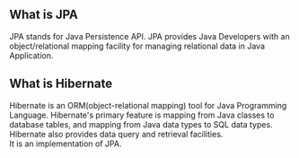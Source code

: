 ## What is JPA
JPA stands for Java Persistence API.
JPA provides Java Developers with an object/relational mapping facility 
for managing relational data in Java Application.

## What is Hibernate
Hibernate is an ORM(object-relational mapping) tool for Java Programming Language.
Hibernate's primary feature is mapping from Java classes to database tables, and mapping from Java data types to SQL data types.
Hibernate also provides data query and retrieval facilities.  
It is an implementation of JPA.